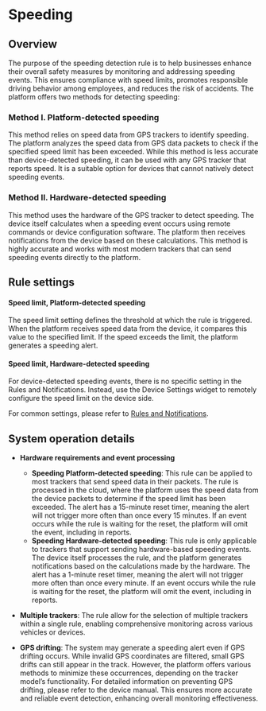 # Speeding

## Overview

The purpose of the speeding detection rule is to help businesses enhance their overall safety measures by monitoring and addressing speeding events. This ensures compliance with speed limits, promotes responsible driving behavior among employees, and reduces the risk of accidents. The platform offers two methods for detecting speeding:

### Method I. Platform-detected speeding

This method relies on speed data from GPS trackers to identify speeding. The platform analyzes the speed data from GPS data packets to check if the specified speed limit has been exceeded. While this method is less accurate than device-detected speeding, it can be used with any GPS tracker that reports speed. It is a suitable option for devices that cannot natively detect speeding events.

### Method II. Hardware-detected speeding

This method uses the hardware of the GPS tracker to detect speeding. The device itself calculates when a speeding event occurs using remote commands or device configuration software. The platform then receives notifications from the device based on these calculations. This method is highly accurate and works with most modern trackers that can send speeding events directly to the platform.

## Rule settings

#### Speed limit, Platform-detected speeding

The speed limit setting defines the threshold at which the rule is triggered. When the platform receives speed data from the device, it compares this value to the specified limit. If the speed exceeds the limit, the platform generates a speeding alert.

#### Speed limit, Hardware-detected speeding

For device-detected speeding events, there is no specific setting in the Rules and Notifications. Instead, use the Device Settings widget to remotely configure the speed limit on the device side.

For common settings, please refer to [Rules and Notifications](../../rules-and-notifications.md).

## System operation details

- **Hardware requirements and event processing**
  - **Speeding Platform-detected speeding**: This rule can be applied to most trackers that send speed data in their packets. The rule is processed in the cloud, where the platform uses the speed data from the device packets to determine if the speed limit has been exceeded. The alert has a 15-minute reset timer, meaning the alert will not trigger more often than once every 15 minutes. If an event occurs while the rule is waiting for the reset, the platform will omit the event, including in reports.
  - **Speeding Hardware-detected speeding**: This rule is only applicable to trackers that support sending hardware-based speeding events. The device itself processes the rule, and the platform generates notifications based on the calculations made by the hardware. The alert has a 1-minute reset timer, meaning the alert will not trigger more often than once every minute. If an event occurs while the rule is waiting for the reset, the platform will omit the event, including in reports.

- **Multiple trackers**: The rule allow for the selection of multiple trackers within a single rule, enabling comprehensive monitoring across various vehicles or devices.
- **GPS drifting**: The system may generate a speeding alert even if GPS drifting occurs. While invalid GPS coordinates are filtered, small GPS drifts can still appear in the track. However, the platform offers various methods to minimize these occurrences, depending on the tracker model’s functionality. For detailed information on preventing GPS drifting, please refer to the device manual. This ensures more accurate and reliable event detection, enhancing overall monitoring effectiveness.
